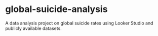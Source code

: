 # global-suicide-analysis
A data analysis project on global suicide rates using Looker Studio and publicly available datasets.

